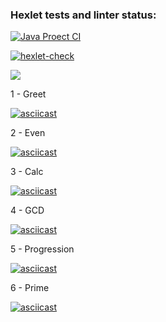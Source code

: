 ### Hexlet tests and linter status:
[![Java Proect CI](https://github.com/liamesskela/java-project-lvl1/actions/workflows/main.yml/badge.svg)](https://github.com/liamesskela/java-project-lvl1/actions/workflows/main.yml)

[![hexlet-check](https://github.com/liamesskela/java-project-lvl1/actions/workflows/hexlet-check.yml/badge.svg)](https://github.com/liamesskela/java-project-lvl1/actions/workflows/hexlet-check.yml)

<a href="https://codeclimate.com/github/liamesskela/java-project-lvl1/maintainability"><img src="https://api.codeclimate.com/v1/badges/7f2f9313f99852fdb7f2/maintainability" /></a>

1 - Greet 

[![asciicast](https://asciinema.org/a/pOBqbNEjAPFqwruLO5pLlKMBT.svg)](https://asciinema.org/a/pOBqbNEjAPFqwruLO5pLlKMBT)

2 - Even

[![asciicast](https://asciinema.org/a/Ixz5w2dtWznC7wk4sTMEHNS3H.svg)](https://asciinema.org/a/Ixz5w2dtWznC7wk4sTMEHNS3H)

3 - Calc

[![asciicast](https://asciinema.org/a/bPMfvkXZ4pfSnQxyu1eD40QsN.svg)](https://asciinema.org/a/bPMfvkXZ4pfSnQxyu1eD40QsN)

4 - GCD

[![asciicast](https://asciinema.org/a/Ov9tfGhCWE1N4knmuoda2m3ff.svg)](https://asciinema.org/a/Ov9tfGhCWE1N4knmuoda2m3ff)

5 - Progression

[![asciicast](https://asciinema.org/a/J2LCGk02RiPFngESfCEIl78Gq.svg)](https://asciinema.org/a/J2LCGk02RiPFngESfCEIl78Gq)

6 - Prime

[![asciicast](https://asciinema.org/a/8KbQdmGdmVZLYNnCBD0wootkh.svg)](https://asciinema.org/a/8KbQdmGdmVZLYNnCBD0wootkh)

